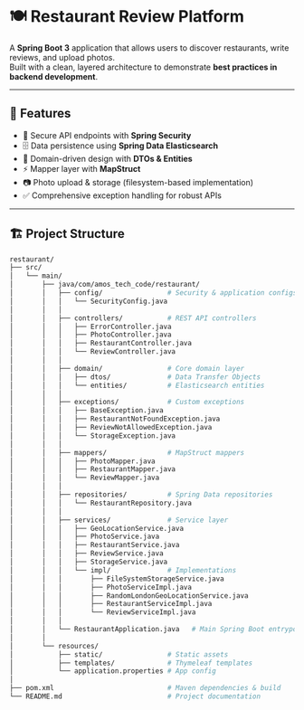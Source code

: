 # 🍽️ Restaurant Review Platform

A **Spring Boot 3** application that allows users to discover restaurants, write reviews, and upload photos.  
Built with a clean, layered architecture to demonstrate **best practices in backend development**.

---

## 🚀 Features
- 🔐 Secure API endpoints with **Spring Security**
- 🗄️ Data persistence using **Spring Data Elasticsearch**
- 📝 Domain-driven design with **DTOs & Entities**
- ⚡ Mapper layer with **MapStruct**
- 📷 Photo upload & storage (filesystem-based implementation)
- ✅ Comprehensive exception handling for robust APIs

---

## 🏗️ Project Structure

```bash
restaurant/
├── src/
│   └── main/
│       ├── java/com/amos_tech_code/restaurant/
│       │   ├── config/                # Security & application configs
│       │   │   └── SecurityConfig.java
│       │   │
│       │   ├── controllers/           # REST API controllers
│       │   │   ├── ErrorController.java
│       │   │   ├── PhotoController.java
│       │   │   ├── RestaurantController.java
│       │   │   └── ReviewController.java
│       │   │
│       │   ├── domain/                # Core domain layer
│       │   │   ├── dtos/              # Data Transfer Objects
│       │   │   └── entities/          # Elasticsearch entities
│       │   │
│       │   ├── exceptions/            # Custom exceptions
│       │   │   ├── BaseException.java
│       │   │   ├── RestaurantNotFoundException.java
│       │   │   ├── ReviewNotAllowedException.java
│       │   │   └── StorageException.java
│       │   │
│       │   ├── mappers/               # MapStruct mappers
│       │   │   ├── PhotoMapper.java
│       │   │   ├── RestaurantMapper.java
│       │   │   └── ReviewMapper.java
│       │   │
│       │   ├── repositories/          # Spring Data repositories
│       │   │   └── RestaurantRepository.java
│       │   │
│       │   ├── services/              # Service layer
│       │   │   ├── GeoLocationService.java
│       │   │   ├── PhotoService.java
│       │   │   ├── RestaurantService.java
│       │   │   ├── ReviewService.java
│       │   │   ├── StorageService.java
│       │   │   └── impl/              # Implementations
│       │   │       ├── FileSystemStorageService.java
│       │   │       ├── PhotoServiceImpl.java
│       │   │       ├── RandomLondonGeoLocationService.java
│       │   │       ├── RestaurantServiceImpl.java
│       │   │       └── ReviewServiceImpl.java
│       │   │
│       │   └── RestaurantApplication.java   # Main Spring Boot entrypoint
│       │
│       └── resources/
│           ├── static/                # Static assets
│           ├── templates/             # Thymeleaf templates
│           └── application.properties # App config
│
├── pom.xml                            # Maven dependencies & build
└── README.md                          # Project documentation
